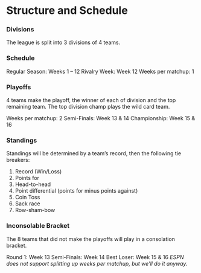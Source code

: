 # Structure and Schedule

### Divisions

The league is split into 3 divisions of 4 teams.

### Schedule


Regular Season:     Weeks 1 – 12
Rivalry Week:       Week 12
Weeks per matchup:  1

### Playoffs


4 teams make the playoff, the winner of each of division and the top remaining team.  The top division champ plays the wild card team.

Weeks per matchup:  2
Semi-Finals:        Week 13 & 14
Championship:   Week 15 & 16

### Standings


Standings will be determined by a team’s record, then the following tie breakers:

1.  Record (Win/Loss)
2.  Points for
3.  Head-to-head
4.  Point differential (points for minus points against)
5.  Coin Toss
6.  Sack race
7.  Row-sham-bow

### Inconsolable Bracket


The 8 teams that did not make the playoffs will play in a consolation bracket.

Round 1:        Week 13
Semi-Finals:        Week 14
Best Loser:     Week 15 & 16
*ESPN does not support splitting up weeks per matchup, but we’ll do it anyway.*

